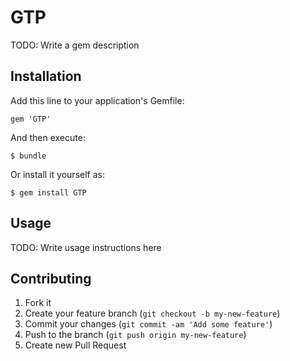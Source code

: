 # GTP

TODO: Write a gem description

## Installation

Add this line to your application's Gemfile:

    gem 'GTP'

And then execute:

    $ bundle

Or install it yourself as:

    $ gem install GTP

## Usage

TODO: Write usage instructions here

## Contributing

1. Fork it
2. Create your feature branch (`git checkout -b my-new-feature`)
3. Commit your changes (`git commit -am 'Add some feature'`)
4. Push to the branch (`git push origin my-new-feature`)
5. Create new Pull Request
